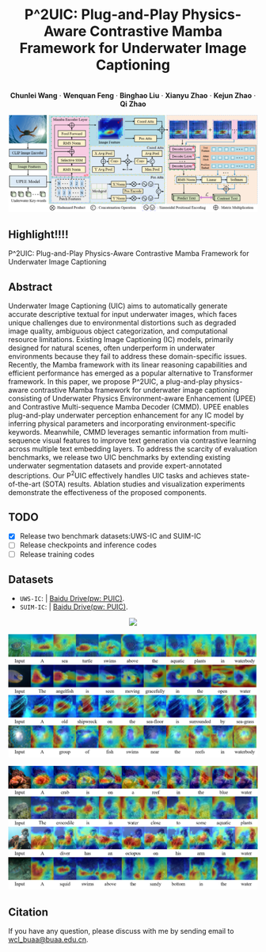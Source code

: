 <p align="center">
  <h1 align="center">P^2UIC: Plug-and-Play Physics-Aware Contrastive Mamba Framework for Underwater Image Captioning</h1>
  <p align="center">

<p align="center">
<br />
    <strong>Chunlei Wang</strong></a>
    ·
    <strong>Wenquan Feng</strong></a>
    ·
    <strong>Binghao Liu</strong></a>
    ·
    <strong>Xianyu Zhao</strong></a>    
    ·
    <strong>Kejun Zhao</strong></a>
    ·
    <strong>Qi Zhao</strong></a>
    <br />
 </p>
<p align="center">
  <img src="images/P2UIC.png" width="720">
</p>

## Highlight!!!!
P^2UIC: Plug-and-Play Physics-Aware Contrastive Mamba Framework for Underwater Image Captioning

## Abstract
Underwater Image Captioning (UIC) aims to automatically generate accurate descriptive textual for input underwater images, which faces unique challenges due to environmental distortions such as degraded image quality, ambiguous object categorization, and computational resource limitations. Existing Image Captioning (IC) models, primarily designed for natural scenes, often underperform in underwater environments because they fail to address these domain-specific issues. Recently, the Mamba framework with its linear reasoning capabilities and efficient performance has emerged as a popular alternative to Transformer framework. In this paper, we propose P^2UIC, a plug-and-play physics-aware contrastive Mamba framework for underwater image captioning consisting of Underwater Physics Environment-aware Enhancement (UPEE) and Contrastive Multi-sequence Mamba Decoder (CMMD). UPEE enables plug-and-play underwater perception enhancement for any IC model by inferring physical parameters and incorporating environment-specific keywords. Meanwhile, CMMD leverages semantic information from multi-sequence visual features to improve text generation via contrastive learning across multiple text embedding layers. To address the scarcity of evaluation benchmarks, we release two UIC benchmarks by extending existing underwater segmentation datasets and provide expert-annotated descriptions. Our P$^2$UIC effectively handles UIC tasks and achieves state-of-the-art (SOTA) results. Ablation studies and visualization experiments demonstrate the effectiveness of the proposed components.

## TODO
- [x] Release two benchmark datasets:UWS-IC and SUIM-IC
- [ ] Release checkpoints and inference codes
- [ ] Release training codes

## Datasets
* `UWS-IC`:  | [Baidu Drive(pw: PUIC)](https://pan.baidu.com/s/14XYP0TiIefezCfn6XXZdyQ).
* `SUIM-IC`:  | [Baidu Drive(pw: PUIC)](https://pan.baidu.com/s/1VOlKi8WOYNet7gdCmat6_w).
<p align="center">
  <img src="images/vis_3.png" width="540">
</p>
<p align="center">
  <img src="images/vis_1.png" width="540">
</p>
<p align="center">
  <img src="images/vis_2.png" width="540">
</p>

## Citation
If you have any question, please discuss with me by sending email to wcl_buaa@buaa.edu.cn.

